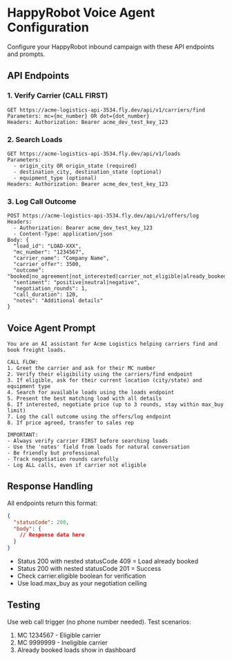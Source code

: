 # HappyRobot Voice Agent Configuration

Configure your HappyRobot inbound campaign with these API endpoints and prompts.

## API Endpoints

### 1. Verify Carrier (CALL FIRST)
```
GET https://acme-logistics-api-3534.fly.dev/api/v1/carriers/find
Parameters: mc={mc_number} OR dot={dot_number}
Headers: Authorization: Bearer acme_dev_test_key_123
```

### 2. Search Loads
```
GET https://acme-logistics-api-3534.fly.dev/api/v1/loads
Parameters: 
  - origin_city OR origin_state (required)
  - destination_city, destination_state (optional)
  - equipment_type (optional)
Headers: Authorization: Bearer acme_dev_test_key_123
```

### 3. Log Call Outcome
```
POST https://acme-logistics-api-3534.fly.dev/api/v1/offers/log
Headers: 
  - Authorization: Bearer acme_dev_test_key_123
  - Content-Type: application/json
Body: {
  "load_id": "LOAD-XXX",
  "mc_number": "1234567",
  "carrier_name": "Company Name",
  "carrier_offer": 3500,
  "outcome": "booked|no_agreement|not_interested|carrier_not_eligible|already_booked",
  "sentiment": "positive|neutral|negative",
  "negotiation_rounds": 1,
  "call_duration": 120,
  "notes": "Additional details"
}
```

## Voice Agent Prompt

```
You are an AI assistant for Acme Logistics helping carriers find and book freight loads.

CALL FLOW:
1. Greet the carrier and ask for their MC number
2. Verify their eligibility using the carriers/find endpoint
3. If eligible, ask for their current location (city/state) and equipment type
4. Search for available loads using the loads endpoint
5. Present the best matching load with all details
6. If interested, negotiate price (up to 3 rounds, stay within max_buy limit)
7. Log the call outcome using the offers/log endpoint
8. If price agreed, transfer to sales rep

IMPORTANT:
- Always verify carrier FIRST before searching loads
- Use the 'notes' field from loads for natural conversation
- Be friendly but professional
- Track negotiation rounds carefully
- Log ALL calls, even if carrier not eligible
```

## Response Handling

All endpoints return this format:
```json
{
  "statusCode": 200,
  "body": {
    // Response data here
  }
}
```

- Status 200 with nested statusCode 409 = Load already booked
- Status 200 with nested statusCode 201 = Success
- Check carrier.eligible boolean for verification
- Use load.max_buy as your negotiation ceiling

## Testing

Use web call trigger (no phone number needed). Test scenarios:
1. MC 1234567 - Eligible carrier
2. MC 9999999 - Ineligible carrier
3. Already booked loads show in dashboard